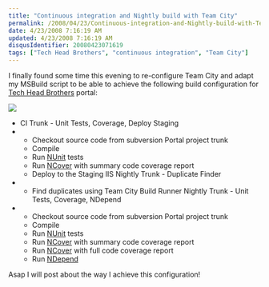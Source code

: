 ```yaml
---
title: "Continuous integration and Nightly build with Team City"
permalink: /2008/04/23/Continuous-integration-and-Nightly-build-with-Team-City/
date: 4/23/2008 7:16:19 AM
updated: 4/23/2008 7:16:19 AM
disqusIdentifier: 20080423071619
tags: ["Tech Head Brothers", "continuous integration", "Team City"]
---
```

I finally found some time this evening to re-configure Team City and adapt my MSBuild script to be able to achieve the following build configuration for [Tech Head Brothers](http://www.techheadbrothers.com/) portal:

![](http://farm3.static.flickr.com/2006/2434398929_d8bb394867_o.jpg) 
<!-- more -->

*   CI Trunk - Unit Tests, Coverage, Deploy Staging
*   *   Checkout source code from subversion Portal project trunk
    *   Compile
    *   Run [NUnit](http://nunit.com/index.php) tests
    *   Run [NCover](http://www.ncover.com/) with summary code coverage report
    *   Deploy to the Staging IIS    Nightly Trunk - Duplicate Finder
*   *   Find duplicates using Team City Build Runner    Nightly Trunk - Unit Tests, Coverage, NDepend
*   *   Checkout source code from subversion Portal project trunk
    *   Compile
    *   Run [NUnit](http://nunit.com/index.php) tests
    *   Run [NCover](http://www.ncover.com/) with summary code coverage report
    *   Run [NCover](http://www.ncover.com/) with full code coverage report
    *   Run [NDepend](http://www.ndepend.com/)   

Asap I will post about the way I achieve this configuration!
